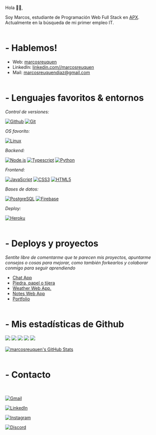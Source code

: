 <br>
Hola 👋🏻,

Soy Marcos, estudiante de Programación Web Full Stack en [APX][6]. Actualmente en la búsqueda de mi primer empleo IT.
<br>
<br>

# - Hablemos!

- Web: [marcosreuquen][7]
- LinkedIn: [linkedin.com//marcosreuquen][2]
- Mail: [marcosreuquendiaz@gmail.com][3]
  <br>
  <br>

# - Lenguajes favoritos & entornos

_Control de versiones:_

[![Github](https://img.shields.io/badge/Github--333.svg?logo=github&logoWidth=20)](https://github.com/marcosreuquen)
[![Git](https://img.shields.io/badge/Git--critical.svg?logo=git&logoWidth=20)](https://github.com/marcosreuquen)

_OS favorito:_

[![Linux](https://img.shields.io/badge/Linux--important.svg?logo=linux&logoWidth=20)](https://github.com/marcosreuquen)

_Backend:_

[![Node.js](https://img.shields.io/badge/Node.js--brightgreen.svg?logo=Node.js&logoWidth=20)](https://github.com/Marcosreuquen?tab=repositories&q=&type=&language=javascript&language=typescript)
[![Typescript](https://img.shields.io/badge/TypeScript--blue.svg?logo=typescript&logoWidth=20)](https://github.com/Marcosreuquen?tab=repositories&q=&type=&language=typescript)
[![Python](https://img.shields.io/badge/Python--blueviolet.svg?logo=python&logoWidth=20)](https://github.com/Marcosreuquen?tab=repositories&q=&type=&language=python)

_Frontend:_

[![JavaScript](https://img.shields.io/badge/JavaScript--yellow.svg?logo=javaScript&logoWidth=20)](https://github.com/Marcosreuquen?tab=repositories&q=&type=&language=javascript)
[![CSS3](https://img.shields.io/badge/CSS3--informational.svg?logo=CSS3&logoWidth=20)](https://github.com/Marcosreuquen?tab=repositories&q=&type=&language=css)
[![HTML5](https://img.shields.io/badge/HTML5--critical.svg?logo=HTML5&logoWidth=20)](https://github.com/Marcosreuquen?tab=repositories&q=&type=&language=html)

_Bases de datos:_

[![PostgreSQL](https://img.shields.io/badge/PostgreSQL--blue.svg?logo=PostgreSQL&logoWidth=20)](https://github.com/Marcosreuquen)
[![Firebase](https://img.shields.io/badge/Firebase--yellow.svg?logo=Firebase&logoWidth=20)](https://github.com/Marcosreuquen)

_Deploy:_

[![Heroku](https://img.shields.io/badge/Heroku--blueviolet.svg?logo=Heroku&logoWidth=20)](https://github.com/Marcosreuquen)
<br>
<br>

# - Deploys y proyectos

_Sentite libre de comentarme que te parecen mis proyectos, apuntarme consejos o cosas para mejorar, como también forkearlos y colaborar conmigo para seguir aprendiendo_

- [Chat App](https://chat-app-mr.herokuapp.com/)
- [Piedra, papel o tijera](https://marcosreuquen.github.io/apx-desafio-m5/)
- [Weather Web App.](https://marcosreuquen.github.io/WeatherApp)
- [Notes Web App](https://marcosreuquen.github.io/NotesAppFront)
- [Portfolio](https://marcosreuquen.github.io/apx-desafio-m4)
  <br>
  <br>

# - Mis estadísticas de Github

![](https://github-profile-summary-cards.vercel.app/api/cards/profile-details?username=marcosreuquen&theme=dracula)
![](https://github-profile-summary-cards.vercel.app/api/cards/repos-per-language?username=marcosreuquen&theme=dracula)
![](https://github-profile-summary-cards.vercel.app/api/cards/most-commit-language?username=marcosreuquen&theme=dracula)
![](https://github-profile-summary-cards.vercel.app/api/cards/stats?username=marcosreuquen&theme=dracula)
![](https://github-profile-summary-cards.vercel.app/api/cards/productive-time?username=marcosreuquen&theme=dracula)
<a href="https://github.com/marcosreuquen/marcosreuquen">
<br><br><img align="center" src="https://github-readme-stats.vercel.app/api?username=marcosreuquen&show_icons=true&line_height=27&count_private=true&title_color=ffffff&text_color=c9cacc&icon_color=2bbc8a&bg_color=1d1f21" alt="marcosreuquen's GitHub Stats" />
</a>
<br>
<br>

# - Contacto

<br>

<a href="mailto:marcosreuquendiaz@gmail.com" target="_blank"><img alt="Gmail" src="https://img.shields.io/badge/Gmail-D14836?style=for-the-badge&logo=gmail&logoColor=white" /></a>

<a href="https://www.linkedin.com/in/marcos-reuquen-diaz" target="_blank"><img alt="LinkedIn" src="https://img.shields.io/badge/linkedin-%230077B5.svg?&style=for-the-badge&logo=linkedin&logoColor=white" /></a>

<a href="https://www.linkedin.com/in/marcos-reuquen-diaz" target="_blank"><img alt="Instagram" src="https://img.shields.io/badge/instagram-D14836.svg?&style=for-the-badge&logo=instagram&logoColor=white" /></a>

<a href="https://discord.com/invite/marcosreuquen#6569" target="_blank"><img alt="Discord" src="https://img.shields.io/badge/discord-7389D8.svg?&style=for-the-badge&logo=discord&logoColor=white" /></a>

[1]: https://github.com/Marcosreuquen
[2]: https://www.linkedin.com/in/marcos-reuquen-diaz
[3]: mailto:marcosreuquendiaz@gmail.com
[4]: https://www.instagram.com/marcosreuquen
[6]: https://apx.school
[7]: https://marcosreuquen.github.io/apx-desafio-m4
